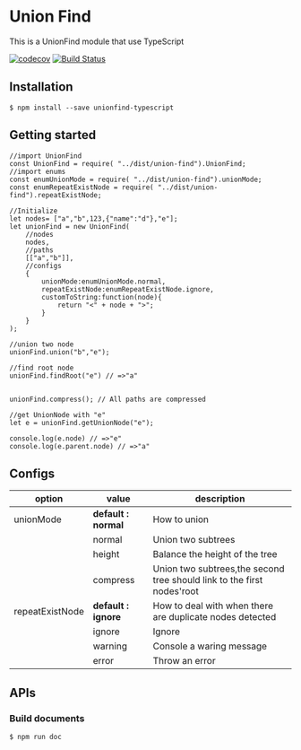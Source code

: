 # Union Find
This is a UnionFind module that use TypeScript

[![codecov](https://codecov.io/gh/ihet/unionfind-typescript/branch/master/graph/badge.svg)](https://codecov.io/gh/ihet/unionfind-typescript)
[![Build Status](https://www.travis-ci.org/ihet/unionfind-typescript.svg?branch=master)](https://www.travis-ci.org/ihet/unionfind-typescript)
## Installation
`$ npm install --save unionfind-typescript`

## Getting started


```
//import UnionFind
const UnionFind = require( "../dist/union-find").UnionFind;
//import enums
const enumUnionMode = require( "../dist/union-find").unionMode;
const enumRepeatExistNode = require( "../dist/union-find").repeatExistNode;

//Initialize
let nodes= ["a","b",123,{"name":"d"},"e"];
let unionFind = new UnionFind(
    //nodes
    nodes,
    //paths
    [["a","b"]],
    //configs
    {
        unionMode:enumUnionMode.normal,
        repeatExistNode:enumRepeatExistNode.ignore,
        customToString:function(node){
            return "<" + node + ">";
        }
    }
);

//union two node
unionFind.union("b","e");

//find root node
unionFind.findRoot("e") // =>"a"


unionFind.compress(); // All paths are compressed

//get UnionNode with "e"
let e = unionFind.getUnionNode("e");

console.log(e.node) // =>"e"
console.log(e.parent.node) // =>"a"

```

## Configs


option | value | description |
---|---|---
unionMode | **default : normal**  | How to union
| |  normal | Union two subtrees
| |  height | Balance the height of the tree
| |  compress | Union two subtrees,the second tree should link to the first nodes'root
|repeatExistNode | **default : ignore** | How to deal with when there are duplicate nodes detected
| |   ignore | Ignore
| |   warning | Console a waring message
| |  error | Throw an error



## APIs
### Build documents
`$ npm run doc`
